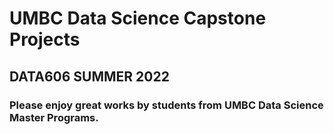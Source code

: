 # UMBC Data Science Capstone Projects

## DATA606 SUMMER 2022

### Please enjoy great works by students from UMBC Data Science Master Programs.
